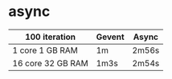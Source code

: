 # async

|100 iteration| Gevent| Async|
|------------|-------|------|
| 1 core 1 GB RAM| 1m | 2m56s|
| 16 core 32 GB RAM| 1m3s | 2m54s|
